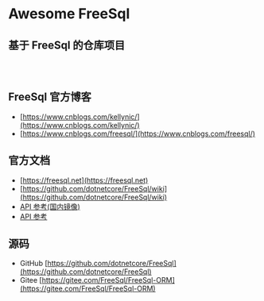 # Awesome FreeSql

## 基于 FreeSql 的仓库项目

<div class="flex">

<VPBanner
    title="中台Admin"
    content="Admin后端，前后端分离的权限管理系统。支持多租户、动态Api、任务调度、滑块拼图验证、国内外主流数据库自由切换和动态高级查询。基于.Net跨平台开发的WebApi。集成统一认证授权、数据验证、缓存、Ip限流、全Api鉴权、集成测试、性能分析、接口文档等。"
    :actions='[
        {
            text: "仓库",
            link:"https://github.com/zhontai/Admin.Core",
            type: "primary",
        },
    ]'
/>

<VPBanner
    title="Lin CMS dotNETCore"
    content="😃A simple and practical CMS implemented by .NET + FreeSql；前后端分离、Docker部署、OAtuh2授权登录、自动化部署DevOps、自动同步至Gitee、代码生成器、仿掘金专栏"
    :actions='[
        {
            text: "仓库",
            link:"https://github.com/luoyunchong/lin-cms-dotnetcore",
            type: "primary",
        },
        {
            text: "文档",
            link:"https://igeekfan.cn",
            type: "default",
        },
    ]'
/>

<VPBanner
    title="AIBPM"
    content="AIBPM是一个MIT协议仓库的工作流引擎，动态表单设计，工作流引擎，前端采用Vue3.0+ElementPlus"
    :actions='[
        {
            text: "仓库",
            link:"https://github.com/leooneone/aibpm.plus",
            type: "primary",
        },
    ]'
/>

<VPBanner
    title="TenantSite.Server"
    content="SaaS 企业应用管理系统，定位于企业应用的SaaS服务框架，企业云端应用的基础开发框架（当然也可以部署于本地），系统被设计用于多租户，采用前端后端完全分离技术方案。 抽离企业应用软件研发公共部分，让研发人员有条件聚焦在业务研发，实现了用于权限管理的基础数据维护，权限赋权，缓存，上传等常规功能。"
    :actions='[
        {
            text: "仓库",
            link:"https://github.com/alonsoalon/TenantSite.Server",
            type: "primary",
        },
    ]'
/>

<VPBanner
    title="fscms"
    content="fscms 文档类的cms，通过wiki动态生成文档，包括后端完整权限管理和前端文档页，采用freesql orm，layer。 "
    :actions='[
        {
            text: "仓库",
            link:"https://github.com/hejiyong/fscms",
            type: "primary",
        },
    ]'
/>

<VPBanner
    title="EasyCMS"
    content="EasyCms后台权限管理系统 基于`Asp.net Core`的后台快速开发框架，可用于快速开发 企业后台管理系统，WebApi接口，微信公众号和小程序后台，企业站。"
    :actions='[
        {
            text: "仓库",
            link:"https://github.com/aprilyush/EasyCMS",
            type: "primary",
        },
    ]'
/>

<VPBanner
    title="FreeSql 的各种工程 demo"
    content="FreeSql 的各种工程 demo, console,xamarin app,ios,android,wpf,blazor,nf461 "
    :actions='[
        {
        text: "仓库",
        link:"https://github.com/densen2014/FreeSqlDemos",
        },
    ]'
/>

<VPBanner
    title="YC.Boilerplate"
    content="YC.Boilerplate 是一套快速开发框架，采用当下流行的前后端分离开发模式，前端 采用VUE 2.0、后端采用Net 5.0；框架实现了多租户、动态webApi、多种ORM、IOC、数据库表和业务代码生成等等一系列模块，并开发了用户管理、角色权限、组织机构、数据字典、审计日志等常规功能。      "
    :actions='[
        {
        text: "仓库",
        link:"https://github.com/yc-l/yc.boilerplate",
        },
    ]'
/>

<VPBanner
    title="BoYuanCore框架"
    content="实现页面权限基于权限角色的后台框架，配套完善代码生成工具，可开箱即用，适用于中小型项目快速开发。 项目为`.Net Core 3.1`或`.Net 5`，使用简单的`service`分层架构，前端为`FineUICore` , 数据层使用 FreeSql ORM+
雪花算法实体模式，兼容各种不同的数据库迁移(支持的数据库：`SqlServer`, `Mysql`, `Postgresql`,`Oracle` 等)，并有完善的异常拦截写入日志功能。 优秀的编码体验，层次分明，简单易学，从而实现快速开发的目的，
或入门学习`.Net Core`。"
    :actions='[
        {
        text: "仓库",
        link:"https://gitee.com/sundayisblue/BoYuanCore",
        },
    ]'
/>

<VPBanner
    title="基于.Net 5 平台的快速开发框架"
    content="基于`.Net 5`平台的快速开发框架。
目前系统包含功能有登录，用户管理，应用菜单管理，权限管理，字典管理，退出登录，也方便扩展多租户使用。
通过这些基础功能的实现，分享自己对系统框架设计的理解，对`ddd`设计的理解，希望对大家学习使用`.net core`有帮助，少踩一些坑，当然也会存在不足之处，还望指出 "
    :actions='[
        {
        text: "仓库",
        link:"https://gitee.com/rongguohao/HaoHaoPlay_Back",
        },
    ]'
/>


</div>

<style>
.flex{
   display: flex;
  flex-wrap: wrap;
  justify-content: flex-start;
}
.vp-banner{
    flex-basis: 38%;
    margin-top: 1.5%;
    padding:2rem;
}
.vp-banner-content{
    max-width:100%;
}
</style>


## FreeSql 官方博客

- [https://www.cnblogs.com/kellynic/](https://www.cnblogs.com/kellynic/)
- [https://www.cnblogs.com/freesql/](https://www.cnblogs.com/freesql/)

## 官方文档

- [https://freesql.net](https://freesql.net)
- [https://github.com/dotnetcore/FreeSql/wiki](https://github.com/dotnetcore/FreeSql/wiki)
- [API 参考(国内镜像)](http://101.34.7.82:8082/api/index.html)
- [API 参考](https://docs.dotnet-china.com/FreeSql/index.html)

## 源码

- GitHub [https://github.com/dotnetcore/FreeSql](https://github.com/dotnetcore/FreeSql)
- Gitee [https://gitee.com/FreeSql/FreeSql-ORM](https://gitee.com/FreeSql/FreeSql-ORM)

